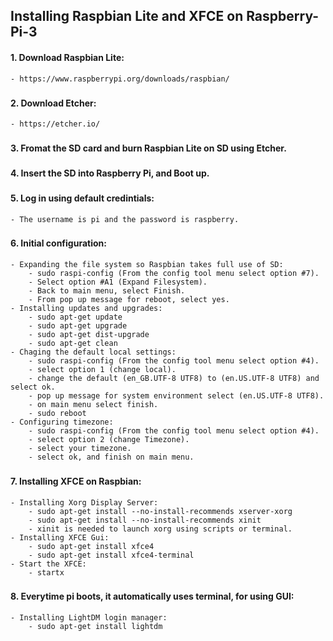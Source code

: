 ## Installing Raspbian Lite and XFCE on Raspberry-Pi-3 

#### 1. Download Raspbian Lite:
	- https://www.raspberrypi.org/downloads/raspbian/
###

#### 2. Download Etcher:
	- https://etcher.io/
###

#### 3. Fromat the SD card and burn Raspbian Lite on SD using Etcher.

###

#### 4. Insert the SD into Raspberry Pi, and Boot up.

###

#### 5. Log in using default credintials:
	- The username is pi and the password is raspberry.
###

#### 6. Initial configuration:
	- Expanding the file system so Raspbian takes full use of SD:
		- sudo raspi-config (From the config tool menu select option #7).
		- Select option #A1 (Expand Filesystem).
		- Back to main menu, select Finish.
		- From pop up message for reboot, select yes.
	- Installing updates and upgrades:
		- sudo apt-get update
		- sudo apt-get upgrade
		- sudo apt-get dist-upgrade
		- sudo apt-get clean
	- Chaging the default local settings:
		- sudo raspi-config (From the config tool menu select option #4).
		- select option 1 (change local).
		- change the default (en_GB.UTF-8 UTF8) to (en.US.UTF-8 UTF8) and select ok.
		- pop up message for system environment select (en.US.UTF-8 UTF8).
		- on main menu select finish.
		- sudo reboot
	- Configuring timezone:
		- sudo raspi-config (From the config tool menu select option #4).
		- select option 2 (change Timezone).
		- select your timezone.
		- select ok, and finish on main menu.
###

#### 7. Installing XFCE on Raspbian:
	- Installing Xorg Display Server:
		- sudo apt-get install --no-install-recommends xserver-xorg
		- sudo apt-get install --no-install-recommends xinit
		- xinit is needed to launch xorg using scripts or terminal.
	- Installing XFCE Gui:
		- sudo apt-get install xfce4
		- sudo apt-get install xfce4-terminal
	- Start the XFCE:
		- startx
###

#### 8. Everytime pi boots, it automatically uses terminal, for using GUI:
	- Installing LightDM login manager:
		- sudo apt-get install lightdm
	
	
	
	
	
	
	
	
	
	
	
	
	
	
	
	
	
	
	
	
	
	
	
	
	
	
	
	
	
	
	
	
	
	
	
	
	
	